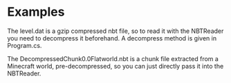 # Examples
The level.dat is a gzip compressed nbt file, so to read it with the NBTReader you need to decompress it beforehand. A decompress method is given in Program.cs.

The DecompressedChunk0.0Flatworld.nbt is a chunk file extracted from a Minecraft world, pre-decompressed, so you can just directly pass it into the NBTReader.